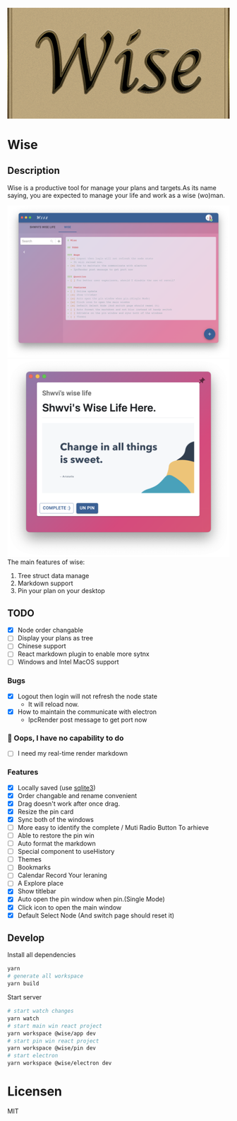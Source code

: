 ![](./logo.png)

# Wise

## Description

Wise is a productive tool for manage your plans and targets.As its name saying, you are expected to manage your life and work as a wise (wo)man.

![](./MainWin.png)
![](./PinWin.png)
The main features of wise:

1. Tree struct data manage
2. Markdown support
3. Pin your plan on your desktop

## TODO

- [x] Node order changable
- [ ] Display your plans as tree
- [ ] Chinese support
- [ ] React markdown plugin to enable more sytnx
- [ ] Windows and Intel MacOS support

### Bugs

- [x] Logout then login will not refresh the node state
  - It will reload now.
- [x] How to maintain the communicate with electron
  - IpcRender post message to get port now

### 🙁 Oops, I have no capability to do

- [ ] I need my real-time render markdown

### Features

- [x] Locally saved (use [sqlite3](https://www.npmjs.com/package/sqlite3))
- [x] Order changable and rename convenient
- [x] Drag doesn't work after once drag.
- [x] Resize the pin card
- [x] Sync both of the windows
- [ ] More easy to identify the complete / Muti Radio Button To arhieve
- [ ] Able to restore the pin win
- [ ] Auto format the markdown
- [ ] Special component to useHistory
- [ ] Themes
- [ ] Bookmarks
- [ ] Calendar Record Your leraning
- [ ] A Explore place
- [x] Show titlebar
- [x] Auto open the pin window when pin.(Single Mode)
- [x] Click icon to open the main window
- [x] Default Select Node (And switch page should reset it)

## Develop

Install all dependencies

```bash
yarn
# generate all workspace
yarn build
```

Start server

```bash
# start watch changes
yarn watch
# start main win react project
yarn workspace @wise/app dev
# start pin win react project
yarn workspace @wise/pin dev
# start electron
yarn workspace @wise/electron dev
```

# Licensen

MIT
